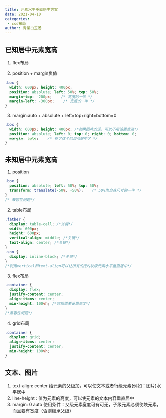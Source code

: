 ```yaml
---
title: 元素水平垂直居中方案
date: 2021-04-10
categories:
 - css布局
author: 青菜白玉汤
---
```


## 已知居中元素宽高

1. flex布局

2. position + margin负值

```css
.box {
  width: 600px; height: 400px;
  position: absolute; left: 50%; top: 50%;
  margin-top: -200px;    /* 高度的一半 */
  margin-left: -300px;    /* 宽度的一半 */
}
```

3. margin:auto + absolute + left=top=right=bottom=0
```css
.box {
  width: 600px; height: 400px; /*如果图片的话，可以不用设置宽高*/
  position: absolute; left: 0; top: 0; right: 0; bottom: 0;
  margin: auto;    /* 有了这个就自动居中了 */
}
```

## 未知居中元素宽高

1. position
```css
.box {
  position: absolute; left: 50%; top: 50%;
  transform: translate(-50%, -50%);    /* 50%为自身尺寸的一半 */
}
/* 兼容性问题*/
```

2. table布局
```css
.father {
  display: table-cell; /*关键*/
  width: 600px;
  height: 600px;
  vertical-align: middle; /*关键*/
  text-align: center; /*关键*/
}
.son {
  display: inline-block; /*关键*/
}
/*利用vertical和text-align可以让所有的行内块级元素水平垂直居中*/
```

3. flex布局
```css
.container {
  display: flex;
  justify-content: center;
  align-items: center;
  min-height: 100vh; /*容器需要设置高度*/
}
/*兼容性问题*/
```

4. grid布局
```css
.container {
  display: grid;
  align-items: center;
  justify-content: center;
  min-height: 100vh;
}
```

## 文本、图片
1. text-align: center  给元素的父级加，可以使文本或者行级元素(例如：图片)水平居中
2. line-height : 值为元素的高度，可以使元素的文本内容垂直居中
3. margin: 0 auto 使用条件：父级元素宽度可有可无，子级元素必须使块元素，而且要有宽度（否则继承父级）

   